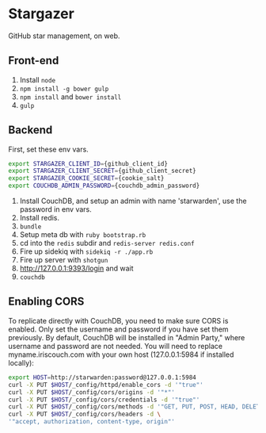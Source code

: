 # Stargazer

GitHub star management, on web.

## Front-end

1. Install `node`
2. `npm install -g bower gulp`
3. `npm install` and `bower install`
4. `gulp`

## Backend

First, set these env vars.
```bash
export STARGAZER_CLIENT_ID={github_client_id}
export STARGAZER_CLIENT_SECRET={github_client_secret}
export STARGAZER_COOKIE_SECRET={cookie_salt}
export COUCHDB_ADMIN_PASSWORD={couchdb_admin_password}
```

1. Install CouchDB, and setup an admin with name 'starwarden', use the password in env vars.
2. Install redis.
3. `bundle`
4. Setup meta db with `ruby bootstrap.rb`
5. cd into the `redis` subdir and `redis-server redis.conf`
6. Fire up sidekiq with `sidekiq -r ./app.rb`
7. Fire up server with `shotgun`
8. http://127.0.0.1:9393/login and wait
9. `couchdb`

## Enabling CORS

To replicate directly with CouchDB, you need to make sure CORS is enabled. Only set the username and password if you have set them previously. By default, CouchDB will be installed in "Admin Party," where username and password are not needed. You will need to replace myname.iriscouch.com with your own host (127.0.0.1:5984 if installed locally):

```bash
export HOST=http://starwarden:password@127.0.0.1:5984
curl -X PUT $HOST/_config/httpd/enable_cors -d '"true"'
curl -X PUT $HOST/_config/cors/origins -d '"*"'
curl -X PUT $HOST/_config/cors/credentials -d '"true"'
curl -X PUT $HOST/_config/cors/methods -d '"GET, PUT, POST, HEAD, DELETE"'
curl -X PUT $HOST/_config/cors/headers -d \
'"accept, authorization, content-type, origin"'
```
